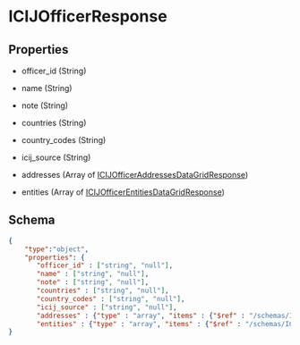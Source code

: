 # ICIJOfficerResponse
## Properties
- officer_id (String)

   
- name (String)

   
- note (String)

   
- countries (String)

   
- country_codes (String)

   
- icij_source (String)

   
- addresses (Array of [ICIJOfficerAddressesDataGridResponse](ICIJOfficerAddressesDataGridResponse.md))

   
- entities (Array of [ICIJOfficerEntitiesDataGridResponse](ICIJOfficerEntitiesDataGridResponse.md))

   

## Schema
```json
{
    "type":"object",
    "properties": {
       "officer_id" : ["string", "null"],
       "name" : ["string", "null"],
       "note" : ["string", "null"],
       "countries" : ["string", "null"],
       "country_codes" : ["string", "null"],
       "icij_source" : ["string", "null"],
       "addresses" : {"type" : "array", "items" : {"$ref" : "/schemas/ICIJOfficerAddressesDataGrid"},
       "entities" : {"type" : "array", "items" : {"$ref" : "/schemas/ICIJOfficerEntitiesDataGrid"}
}
```

